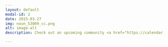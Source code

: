 ```yaml
---
layout: default
modal-id: 2
date: 2015-03-27
img: noun_53009_cc.png
alt: image-alt
description: Check out an upcoming community <a href="https://calendar.google.com/calendar/embed?src=cmxsummit.com_nbn7nj5hvmg0roq8d8lgck5usk%40group.calendar.google.com&ctz=America/New_York" style="border: 0" width="800" height="600" frameborder="0" scrolling="no"">AMA (Ask Me Anything) via this calendar</a>.

---
```

